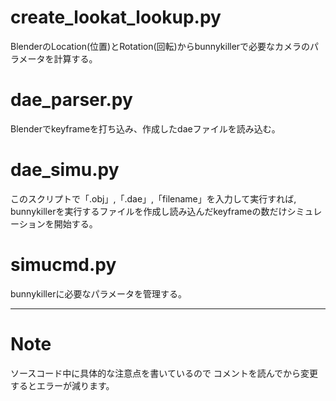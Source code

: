 # create_lookat_lookup.py
 BlenderのLocation(位置)とRotation(回転)からbunnykillerで必要なカメラのパラメータを計算する。
  
  
# dae_parser.py
Blenderでkeyframeを打ち込み、作成したdaeファイルを読み込む。
  
  
# dae_simu.py
このスクリプトで「.obj」,「.dae」,「filename」を入力して実行すれば,  
bunnykillerを実行するファイルを作成し読み込んだkeyframeの数だけシミュレーションを開始する。
  
  
# simucmd.py
bunnykillerに必要なパラメータを管理する。
  
---
  
# Note
ソースコード中に具体的な注意点を書いているので
コメントを読んでから変更するとエラーが減ります。
